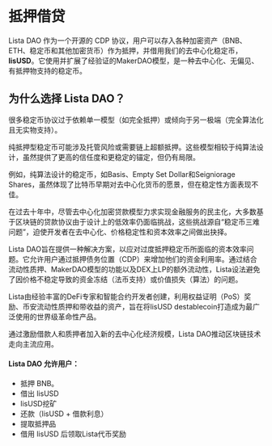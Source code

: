 # 抵押借贷

Lista DAO 作为一个开源的 CDP 协议，用户可以存入各种加密资产（BNB、ETH、稳定币和其他加密货币）作为抵押，并借用我们的去中心化稳定币，**lisUSD**。它使用并扩展了经验证的MakerDAO模型，是一种去中心化、无偏见、有抵押物支持的稳定币。

## 为什么选择 Lista DAO？

很多稳定币协议过于依赖单一模型（如完全抵押）或倾向于另一极端（完全算法化且无实物支持）。

纯抵押型稳定币可能涉及托管风险或需要链上超额抵押。这些模型相较于纯算法设计，虽然提供了更高的信任度和更稳定的锚定，但仍有局限。

例如，纯算法设计的稳定币，如Basis、Empty Set Dollar和Seigniorage Shares，虽然体现了比特币早期对去中心化货币的愿景，但在稳定性方面表现不佳。

在过去十年中，尽管去中心化加密贷款模型力求实现金融服务的民主化，大多数基于区块链的贷款协议由于设计上的低效率仍面临挑战，这些挑战源自“稳定币三难问题”，迫使开发者在去中心化、价格稳定性和资本效率之间做出抉择。

Lista DAO旨在提供一种解决方案，以应对过度抵押稳定币所面临的资本效率问题。它允许用户通过抵押债务位置（CDP）来增加他们的资金利用率。通过结合流动性质押、MakerDAO模型的功能以及DEX上LP的额外流动性，Lista设法避免了因价格不稳定导致的资金冻结（法币支持）或价值损失（算法）的问题。

Lista由经验丰富的DeFi专家和智能合约开发者创建，利用权益证明（PoS）奖励、币安流动性质押和带收益的资产，旨在将lisUSD destablecoin打造成为最广泛使用的世界级革命性产品。

通过激励借款人和质押者加入新的去中心化经济规模，Lista DAO推动区块链技术走向主流应用。

#### Lista DAO 允许用户： <a href="#lista-dao-allows-users-to" id="lista-dao-allows-users-to"></a>

* 抵押 BNB。
* 借出 lisUSD
* lisUSD挖矿
* 还款（lisUSD + 借款利息）
* 提取抵押品
* 借用 lisUSD 后领取Lista代币奖励
